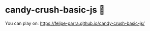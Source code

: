 ﻿# candy-crush-basic-js 🍬
 
 You can play on:
 https://felipe-parra.github.io/candy-crush-basic-js/
